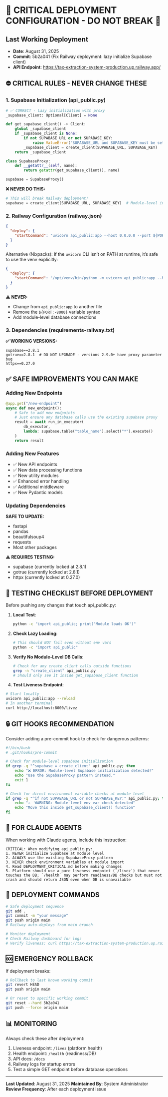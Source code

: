 # 🚨 CRITICAL DEPLOYMENT CONFIGURATION - DO NOT BREAK 🚨

## Last Working Deployment
- **Date**: August 31, 2025
- **Commit**: 5b2a041 (Fix Railway deployment: lazy initialize Supabase client)
- **API Endpoint**: https://tax-extraction-system-production.up.railway.app/

## ⛔ CRITICAL RULES - NEVER CHANGE THESE

### 1. Supabase Initialization (api_public.py)
```python
# ✅ CORRECT - Lazy initialization with proxy
_supabase_client: Optional[Client] = None

def get_supabase_client() -> Client:
    global _supabase_client
    if _supabase_client is None:
        if not SUPABASE_URL or not SUPABASE_KEY:
            raise ValueError("SUPABASE_URL and SUPABASE_KEY must be set")
        _supabase_client = create_client(SUPABASE_URL, SUPABASE_KEY)
    return _supabase_client

class SupabaseProxy:
    def __getattr__(self, name):
        return getattr(get_supabase_client(), name)

supabase = SupabaseProxy()
```

**❌ NEVER DO THIS:**
```python
# This will break Railway deployment!
supabase = create_client(SUPABASE_URL, SUPABASE_KEY)  # Module-level initialization
```

### 2. Railway Configuration (railway.json)
```json
{
  "deploy": {
    "startCommand": "uvicorn api_public:app --host 0.0.0.0 --port ${PORT:-8000}"
  }
}
```
Alternative (Nixpacks): If the `uvicorn` CLI isn’t on PATH at runtime, it’s safe to use the venv explicitly:
```json
{
  "deploy": {
    "startCommand": "/opt/venv/bin/python -m uvicorn api_public:app --host 0.0.0.0 --port ${PORT:-8000}"
  }
}
```
**⚠️ NEVER:** 
- Change from `api_public:app` to another file
- Remove the `${PORT:-8000}` variable syntax
- Add module-level database connections

### 3. Dependencies (requirements-railway.txt)
**✅ WORKING VERSIONS:**
```
supabase==2.8.1
gotrue==2.8.1  # DO NOT UPGRADE - versions 2.9.0+ have proxy parameter bug
httpx==0.27.0
```

## ✅ SAFE IMPROVEMENTS YOU CAN MAKE

### Adding New Endpoints
```python
@app.get("/new-endpoint")
async def new_endpoint():
    # Safe to add new endpoints
    # Just ensure any database calls use the existing supabase proxy
    result = await run_in_executor(
        db_executor,
        lambda: supabase.table("table_name").select("*").execute()
    )
    return result
```

### Adding New Features
- ✅ New API endpoints
- ✅ New data processing functions
- ✅ New utility modules
- ✅ Enhanced error handling
- ✅ Additional middleware
- ✅ New Pydantic models

### Updating Dependencies
**SAFE TO UPDATE:**
- fastapi
- pandas
- beautifulsoup4
- requests
- Most other packages

**⚠️ REQUIRES TESTING:**
- supabase (currently locked at 2.8.1)
- gotrue (currently locked at 2.8.1)
- httpx (currently locked at 0.27.0)

## 🧪 TESTING CHECKLIST BEFORE DEPLOYMENT

Before pushing any changes that touch api_public.py:

1. **Local Test**:
   ```bash
   python -c "import api_public; print('Module loads OK')"
   ```

2. **Check Lazy Loading**:
   ```bash
   # This should NOT fail even without env vars
   python -c "import api_public"
   ```

3. **Verify No Module-Level DB Calls**:
   ```bash
   # Check for any create_client calls outside functions
   grep -n "create_client" api_public.py
   # Should only see it inside get_supabase_client function
   ```

4. **Test Liveness Endpoint**:
```bash
# Start locally
uvicorn api_public:app --reload
# In another terminal
curl http://localhost:8000/livez
```

## 🔒 GIT HOOKS RECOMMENDATION

Consider adding a pre-commit hook to check for dangerous patterns:

```bash
#!/bin/bash
# .git/hooks/pre-commit

# Check for module-level supabase initialization
if grep -q "^supabase = create_client" api_public.py; then
    echo "❌ ERROR: Module-level Supabase initialization detected!"
    echo "Use the SupabaseProxy pattern instead."
    exit 1
fi

# Check for direct environment variable checks at module level
if grep -q "^if not SUPABASE_URL or not SUPABASE_KEY:" api_public.py; then
    echo "⚠️  WARNING: Module-level env var check detected"
    echo "Move this inside get_supabase_client() function"
fi
```

## 📝 FOR CLAUDE AGENTS

When working with Claude agents, include this instruction:

```
CRITICAL: When modifying api_public.py:
1. NEVER initialize Supabase at module level
2. ALWAYS use the existing SupabaseProxy pattern
3. NEVER check environment variables at module import
4. Read DEPLOYMENT_CRITICAL.md before making changes
5. Platform should use a pure liveness endpoint (`/livez`) that never touches the DB; `/health` may perform readiness/DB checks but must not crash and should return JSON even when DB is unavailable
```

## 🚀 DEPLOYMENT COMMANDS

```bash
# Safe deployment sequence
git add .
git commit -m "your message"
git push origin main
# Railway auto-deploys from main branch

# Monitor deployment
# Check Railway dashboard for logs
# Verify liveness: curl https://tax-extraction-system-production.up.railway.app/livez
```

## 🆘 EMERGENCY ROLLBACK

If deployment breaks:
```bash
# Rollback to last known working commit
git revert HEAD
git push origin main

# Or reset to specific working commit
git reset --hard 5b2a041
git push --force origin main
```

## 📊 MONITORING

Always check these after deployment:
1. Liveness endpoint: `/livez` (platform health)
2. Health endpoint: `/health` (readiness/DB)
2. API docs: `/docs`
3. Railway logs for startup errors
4. Test a simple GET endpoint before database operations

---
**Last Updated**: August 31, 2025
**Maintained By**: System Administrator
**Review Frequency**: After each deployment issue
